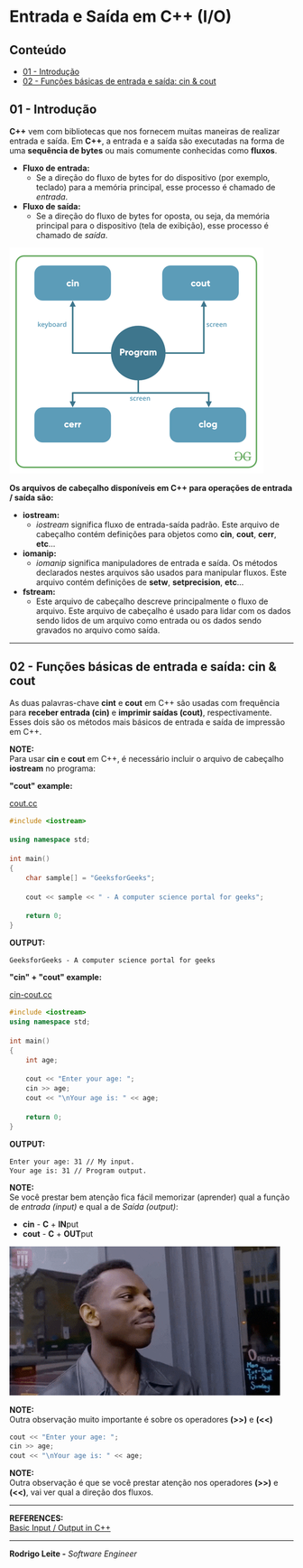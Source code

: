 # Entrada e Saída em C++ (I/O)

## Conteúdo

 - [01 - Introdução](#intro)
 - [02 - Funções básicas de entrada e saída: cin & cout](#cin-cout)

<div id="intro"></div>

## 01 - Introdução

**C++** vem com bibliotecas que nos fornecem muitas maneiras de realizar entrada e saída. Em **C++**, a entrada e a saída são executadas na forma de uma **sequência de bytes** ou mais comumente conhecidas como **fluxos**.

 - **Fluxo de entrada:**
   - Se a direção do fluxo de bytes for do dispositivo (por exemplo, teclado) para a memória principal, esse processo é chamado de *entrada*.
 - **Fluxo de saída:**
   - Se a direção do fluxo de bytes for oposta, ou seja, da memória principal para o dispositivo (tela de exibição), esse processo é chamado de *saída*.

![image](images/input-output-01.png)  

**Os arquivos de cabeçalho disponíveis em C++ para operações de entrada / saída são:**

 - **iostream:**
   - *iostream* significa fluxo de entrada-saída padrão. Este arquivo de cabeçalho contém definições para objetos como **cin**, **cout**, **cerr**, **etc**...
 - **iomanip:**
   - *iomanip* significa manipuladores de entrada e saída. Os métodos declarados nestes arquivos são usados ​​para manipular fluxos. Este arquivo contém definições de **setw**, **setprecision**, **etc**...
 - **fstream:**
   - Este arquivo de cabeçalho descreve principalmente o fluxo de arquivo. Este arquivo de cabeçalho é usado para lidar com os dados sendo lidos de um arquivo como entrada ou os dados sendo gravados no arquivo como saída.

---

<div id="cin-cout"></div>

## 02 - Funções básicas de entrada e saída: cin & cout

As duas palavras-chave **cint** e **cout** em C++ são usadas com frequência para **receber entrada (cin)** e **imprimir saídas (cout)**, respectivamente. Esses dois são os métodos mais básicos de entrada e saída de impressão em C++.

**NOTE:**  
Para usar **cin** e **cout** em C++, é necessário incluir o arquivo de cabeçalho **iostream** no programa:

**"cout" example:**

[cout.cc](src/cout.cc)
```cpp
#include <iostream> 

using namespace std; 

int main() 
{ 
	char sample[] = "GeeksforGeeks"; 

	cout << sample << " - A computer science portal for geeks"; 

	return 0; 
} 
```

**OUTPUT:**  
```
GeeksforGeeks - A computer science portal for geeks
```

**"cin" + "cout" example:**  

[cin-cout.cc](src/cin-cout.cc)
```cpp
#include <iostream> 
using namespace std; 

int main() 
{ 
	int age; 

	cout << "Enter your age: "; 
	cin >> age; 
	cout << "\nYour age is: " << age; 

	return 0; 
} 
```

**OUTPUT:**  
```
Enter your age: 31 // My input.
Your age is: 31 // Program output.
```

**NOTE:**  
Se você prestar bem atenção fica fácil memorizar (aprender) qual a função de *entrada (input)* e qual a de *Saída (output)*:

 - **cin** - **C** + **IN**put
 - **cout** - **C** + **OUT**put

![image](images/genius.gif)  

**NOTE:**  
Outra observação muito importante é sobre os operadores **(>>)** e **(<<)**

```cpp
cout << "Enter your age: "; 
cin >> age; 
cout << "\nYour age is: " << age; 
```

**NOTE:**  
Outra observação é que se você prestar atenção nos operadores **(>>)** e **(<<)**, vai ver qual a direção dos fluxos.

---

**REFERENCES:**  
[Basic Input / Output in C++](https://www.geeksforgeeks.org/basic-input-output-c/)

---

**Rodrigo Leite -** *Software Engineer*
